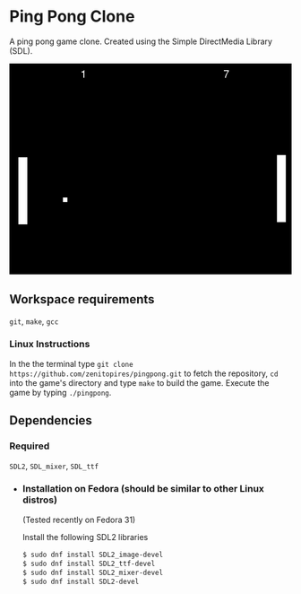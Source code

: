 # Ping Pong Clone
A ping pong game clone. Created using the Simple DirectMedia Library (SDL).

![Preview of Ping Pong Clone](https://github.com/zenitopires/PingPong/blob/master/img/ping_pong.png)

## Workspace requirements
`git`, `make`, `gcc`

### Linux Instructions
In the the terminal type `git clone https://github.com/zenitopires/pingpong.git` to fetch the repository, `cd` into the game's directory and type `make` to build the game. Execute the game by typing `./pingpong`. 

## Dependencies
### Required
`SDL2`, `SDL_mixer`, `SDL_ttf`

- ### Installation on Fedora (should be similar to other Linux distros)
  (Tested recently on Fedora 31)
  
  Install the following SDL2 libraries

      $ sudo dnf install SDL2_image-devel
      $ sudo dnf install SDL2_ttf-devel
      $ sudo dnf install SDL2_mixer-devel
      $ sudo dnf install SDL2-devel
